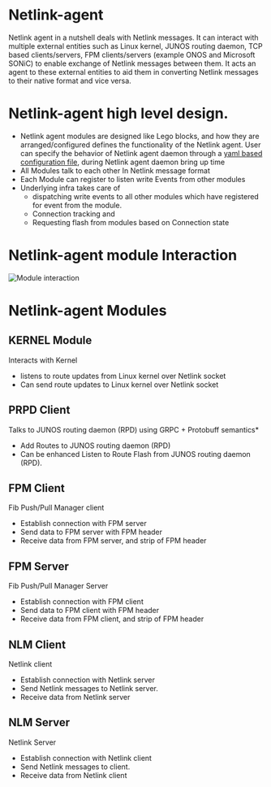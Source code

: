 # Netlink-agent
Netlink agent in a nutshell deals with Netlink messages.
It can interact with multiple external entities such as Linux kernel, JUNOS routing daemon, TCP based clients/servers, FPM  clients/servers (example  ONOS and Microsoft SONiC) to enable exchange of Netlink messages between them.
It acts an agent to these external entities to aid them in converting Netlink messages to their native format and vice versa.



# Netlink-agent high level design.
* Netlink agent modules are designed like Lego blocks, and how they are arranged/configured defines the functionality of the Netlink agent.
   User can specify the behavior of Netlink agent daemon through a [yaml based configuration file](utils/nlagent.yaml), during Netlink agent daemon bring up time
* All Modules talk to each other In Netlink message format
* Each Module can register to listen write Events from other modules
* Underlying infra takes care of 
   - dispatching write events to all other modules which have registered for event from the module.
   - Connection tracking and 
   - Requesting flash from modules based on Connection state

# Netlink-agent module Interaction
![Module interaction](https://user-images.githubusercontent.com/20463666/57955144-e4815c80-78a9-11e9-88d3-2943b2c35966.png)


# Netlink-agent Modules
## KERNEL Module
Interacts with Kernel
- listens to route updates from Linux kernel over Netlink socket
- Can send route updates to Linux kernel over Netlink socket

## PRPD Client
Talks to JUNOS routing daemon (RPD) using GRPC +  Protobuff semantics*
- Add Routes to JUNOS routing daemon (RPD)
- Can be enhanced Listen to Route Flash from JUNOS routing daemon (RPD).

## FPM Client
Fib Push/Pull Manager client
- Establish connection with FPM server
- Send data to FPM server with FPM header
- Receive data from FPM server, and strip of FPM header

## FPM Server
Fib Push/Pull Manager Server
- Establish connection with FPM client
- Send data to FPM client with FPM header
- Receive data from FPM client, and strip of FPM header

## NLM Client
Netlink client
- Establish connection with Netlink server
- Send Netlink messages to Netlink server.
- Receive data from Netlink server

## NLM Server
Netlink Server
- Establish connection with Netlink client
- Send Netlink messages to client.
- Receive data from Netlink client



